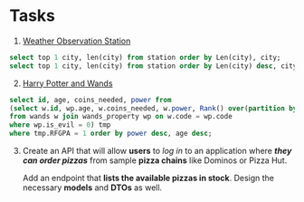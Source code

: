 # Tasks
1) [Weather Observation Station](https://www.hackerrank.com/challenges/weather-observation-station-5/problem?isFullScreen=true)
```sql
select top 1 city, len(city) from station order by Len(city), city;
select top 1 city, len(city) from station order by Len(city) desc, city;
```

2) [Harry Potter and Wands](https://www.hackerrank.com/challenges/harry-potter-and-wands/problem?isFullScreen=true)
```sql
select id, age, coins_needed, power from
(select w.id, wp.age, w.coins_needed, w.power, Rank() over(partition by w.power, wp.age order by w.coins_needed) as RFGPA
from wands w join wands_property wp on w.code = wp.code
where wp.is_evil = 0) tmp 
where tmp.RFGPA = 1 order by power desc, age desc;

```

3) Create an API that will allow **users** to *_log in_* to an application where **_they can order pizzas_** from sample **pizza chains** like Dominos or Pizza Hut.

    Add an endpoint that **lists the available pizzas in stock**. 
    Design the necessary **models** and **DTOs** as well.

   
